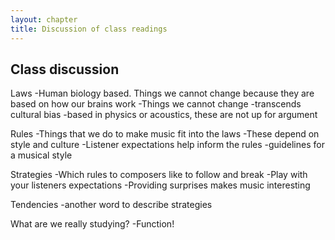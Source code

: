 ```yaml
---
layout: chapter
title: Discussion of class readings
---
```


## Class discussion

Laws
-Human biology based. Things we cannot change because they are based on how our brains work
-Things we cannot change
-transcends cultural bias
-based in physics or acoustics, these are not up for argument

Rules
-Things that we do to make music fit into the laws
-These depend on style and culture
-Listener expectations help inform the rules
-guidelines for a musical style

Strategies
-Which rules to composers like to follow and break
-Play with your listeners expectations
-Providing surprises makes music interesting

Tendencies
-another word to describe strategies

What are we really studying?
-Function!

<!-- FROM PREVIOUS YEAR

### Harmonic Analysis:

Notes from the reading:
- parallel fifths and octaves are still not okay
  - the two notes lose independence from each other when they have PP5 and PP8
- now that we have 4 notes for 4-part harmony, we want to hear all 4 notes in the harmony
  - this avoidance of parallel fifths and octaves is completely stylistic
- circle of fifths progressions are the foundation of music 
  - the more you break traditional rules, the more you create a new style of your own
  
### Figured Bass

Figured bass is the way we label function within a piece of music. 
It is most often used as shorthand for keyboardists.
  - also called thoughrough bass, or basso continuo
  
These pianists became great improvisors because they had a bass line and figured bass.
Everything else had to be improvised. 
They would read a bass line and see small numbers or accidentals and assume the other implied notes for the harmony.
 
It is important not to mix Lead Sheet Notation, Figured Bass, and Roman Numeral Analysis.
Firgured bass does not exist without a bass line. 
Roman numerals tell you the bass line and give us context.
Lead sheet notation gives you absolutes and tell you the exact pitches to use.
-->
